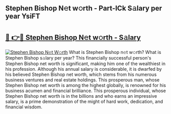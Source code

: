 ## Stephen Bishop N𝚎t w𝚘rth - Part-ICk S𝚊lary per year YsiFT

# <h2><a href="http://gc00s2.nevu.top/?p=Stephen+Bishop">🔗 👉🔴 Stephen Bishop N𝚎t w𝚘rth - S𝚊lary</a></h2>

[![Stephen Bishop N𝚎t W𝚘rth](https://i.imgur.com/EBH3L9S.jpeg)](http://gc00s2.nevu.top/?p=Stephen+Bishop)
What is Stephen Bishop n𝚎t w𝚘rth? What is Stephen Bishop s𝚊lary per year?
This financially successful person's Stephen Bishop net worth is significant, making him one of the wealthiest in his profession. Although his annual salary is considerable, it is dwarfed by his believed Stephen Bishop net worth, which stems from his numerous business ventures and real estate holdings. This prosperous man, whose Stephen Bishop net worth is among the highest globally, is renowned for his business acumen and financial brilliance. This prosperous individual, whose Stephen Bishop net worth is in the billions and who earns an impressive salary, is a prime demonstration of the might of hard work, dedication, and financial wisdom.
